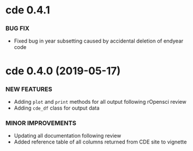 # cde 0.4.1

### BUG FIX

  * Fixed bug in year subsetting caused by accidental deletion of endyear code

cde 0.4.0 (2019-05-17)
=========================

### NEW FEATURES

  * Adding `plot` and `print` methods for all output following rOpensci review
  * Adding `cde_df` class for output data
  
### MINOR IMPROVEMENTS

  * Updating all documentation following review
  * Added reference table of all columns returned from CDE site to vignette

